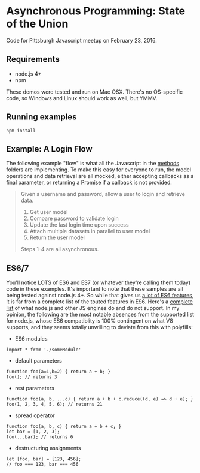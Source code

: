 # Asynchronous Programming: State of the Union

Code for Pittsburgh Javascript meetup on February 23, 2016.

## Requirements

* node.js 4+
* npm

These demos were tested and run on Mac OSX. There's no OS-specific code, so Windows and Linux should work as well, but YMMV.

## Running examples

```
npm install
```

## Example: A Login Flow

The following example "flow" is what all the Javascript in the [methods](methods) folders are implementing. To make this easy for everyone to run, the model operations and data retrieval are all mocked, either accepting callbacks as a final parameter, or returning a Promise if a callback is not provided.

> Given a username and password, allow a user to login and retrieve data.
>
> 1. Get user model
> 2. Compare password to validate login
> 3. Update the last login time upon success
> 4. Attach multiple datasets in parallel to user model
> 5. Return the user model
>
> Steps 1-4 are all asynchronous.

## ES6/7

You'll notice LOTS of ES6 and ES7 (or whatever they're calling them today) code in these examples. It's important to note that these samples are all being tested against node.js 4+. So while that gives us [a lot of ES6 features](https://nodejs.org/en/docs/es6/), it is far from a complete list of the touted features in ES6. Here's a [complete list](https://kangax.github.io/compat-table/es6/) of what node.js and other JS engines do and do not support. In my opinion, the following are the most notable absences from the supported list for node.js, whose ES6 compatiblity is 100% contingent on what V8 supports, and they seems totally unwilling to deviate from this with polyfills:

* ES6 modules
```
import * from './someModule'
```
* default parameters
```
function foo(a=1,b=2) { return a + b; }
foo(); // returns 3
```
* rest parameters
```
function foo(a, b, ...c) { return a + b + c.reduce((d, e) => d + e); }
foo(1, 2, 3, 4, 5, 6); // returns 21
```
* spread operator
```
function foo(a, b, c) { return a + b + c; }
let bar = [1, 2, 3];
foo(...bar); // returns 6
```
* destructuring assignments
```
let [foo, bar] = [123, 456];
// foo === 123, bar === 456
```
